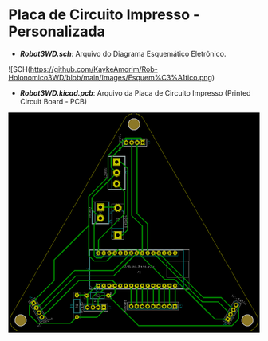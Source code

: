 # Placa de Circuito Impresso - Personalizada

- ***Robot3WD.sch***: Arquivo do Diagrama Esquemático Eletrônico.

![SCH(https://github.com/KaykeAmorim/Rob-Holonomico3WD/blob/main/Images/Esquem%C3%A1tico.png)

- ***Robot3WD.kicad.pcb***: Arquivo da Placa de Circuito Impresso (Printed Circuit Board - PCB)

![PCB](https://github.com/KaykeAmorim/Rob-Holonomico3WD/blob/main/Images/PCB.png)
